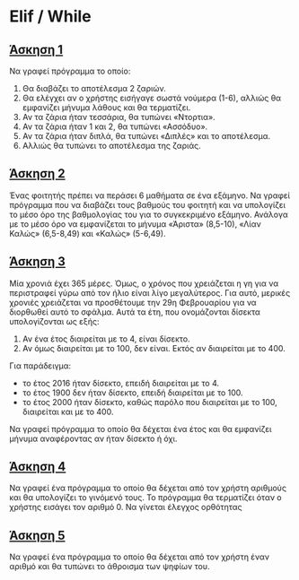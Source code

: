 # Elif / While

## [Άσκηση 1](../Laboratories/Lab_04_Exercise_1.py)

Να γραφεί πρόγραμμα το οποίο:

1) Θα διαβάζει το αποτέλεσμα 2 ζαριών.
2) Θα ελέγχει αν ο χρήστης εισήγαγε σωστά νούμερα (1-6), αλλιώς θα εμφανίζει μήνυμα λάθους και θα τερματίζει.
3) Αν τα ζάρια ήταν τεσσάρια, θα τυπώνει «Ντορτια».
4) Αν τα ζάρια ήταν 1 και 2, θα τυπώνει «Ασσόδυο».
5) Αν τα ζάρια ήταν διπλά, θα τυπώνει «Διπλές» και το αποτέλεσμα.
6) Αλλιώς θα τυπώνει το αποτέλεσμα της ζαριάς.

## [Άσκηση 2](../Laboratories/Lab_04_Exercise_2.py)

Ένας φοιτητής πρέπει να περάσει 6 μαθήματα σε ένα εξάμηνο. Να γραφεί πρόγραμμα που να διαβάζει τους βαθμούς του φοιτητή και να υπολογίζει το μέσο όρο της βαθμολογίας του για το συγκεκριμένο εξάμηνο. Ανάλογα με το μέσο όρο να εμφανίζεται το μήνυμα «Άριστα» (8,5-10), «Λίαν Καλώς» (6,5-8,49) και «Καλώς» (5-6,49).

## [Άσκηση 3](../Laboratories/Lab_04_Exercise_3a.py)

Μία χρονιά έχει 365 μέρες. Όμως, ο χρόνος που χρειάζεται η γη για να περιστραφεί γύρω από τον ήλιο είναι λίγο μεγαλύτερος. Για αυτό, μερικές χρονιές χρειάζεται να προσθέτουμε την 29η Φεβρουαρίου για να διορθωθεί αυτό το σφάλμα. Αυτά τα έτη, που ονομάζονται δίσεκτα
υπολογίζονται ως εξής:

1) Αν ένα έτος διαιρείται με το 4, είναι δίσεκτο.
2) Αν όμως διαιρείται με το 100, δεν είναι. Εκτός αν διαιρείται με το 400.

Για παράδειγμα:

* το έτος 2016 ήταν δίσεκτο, επειδή διαιρείται με το 4.
* το έτος 1900 δεν ήταν δίσεκτο, επειδή διαιρείται με το 100.
* το έτος 2000 ήταν δίσεκτο, καθώς παρόλο που διαιρείται με το 100, διαιρείται και με το 400.

Να γραφεί πρόγραμμα το οποίο θα δέχεται ένα έτος και θα εμφανίζει
μήνυμα αναφέροντας αν ήταν δίσεκτο ή όχι.

## [Άσκηση 4](../Laboratories/Lab_04_Exercise_4a.py)

Να γραφεί ένα πρόγραμμα το οποίο θα δέχεται από τον χρήστη αριθμούς και θα υπολογίζει το γινόμενό τους. Το πρόγραμμα θα τερματίζει όταν ο χρήστης εισάγει τον αριθμό 0.
Να γίνεται έλεγχος ορθότητας

## [Άσκηση 5](../Laboratories/Lab_04_Exercise_5.py)

Να γραφεί ένα πρόγραμμα το οποίο θα δέχεται από τον χρήστη έναν αριθμό και θα τυπώνει το άθροισμα των ψηφίων του.
